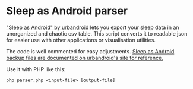 # Sleep as Android parser

["Sleep as Android" by urbandroid](https://sleep.urbandroid.org/) lets you export your sleep data in an unorganized and chaotic csv table. This script converts it to readable json for easier use with other applications or visualisation utilities. 

The code is well commented for easy adjustments. [Sleep as Android backup files are documented on urbandroid's site for reference.](https://docs.sleep.urbandroid.org/devs/csv.html)

Use it with PHP like this:

`php parser.php <input-file> [output-file]`